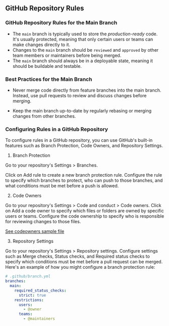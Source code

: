 ## GitHub Repository Rules

### GitHub Repository Rules for the Main Branch

- The `main` branch is typically used to store the _production-ready_ code.
It's usually protected, meaning that only certain users or teams can make changes directly to it.
- Changes to the `main` branch should be `reviewed` and `approved` by other team members or maintainers before being merged.
- The `main` branch should always be in a deployable state, meaning it should be buildable and testable.


### Best Practices for the Main Branch

- Never merge code directly from feature branches into the main branch. Instead, use pull requests to review and discuss changes before merging.

- Keep the main branch up-to-date by regularly rebasing or merging changes from other branches.



### Configuring Rules in a GitHub Repository

To configure rules in a GitHub repository, you can use GitHub's built-in features such as Branch Protection, Code Owners, and Repository Settings.


1. Branch Protection

Go to your repository's Settings > Branches.

Click on Add rule to create a new branch protection rule.
Configure the rule to specify which branches to protect, who can push to those branches, and what conditions must be met before a push is allowed.


2. Code Owners

Go to your repository's Settings > Code and conduct > Code owners.
Click on Add a code owner to specify which files or folders are owned by specific users or teams.
Configure the code ownership to specify who is responsible for reviewing changes to those files.

[See codeowners sample file](https://github.com/leorenis/swift-samples/blob/main/.github/CODEOWNERS)


3. Repository Settings

Go to your repository's Settings > Repository settings.
Configure settings such as Merge checks, Status checks, and Required status checks to specify which conditions must be met before a pull request can be merged.
Here's an example of how you might configure a branch protection rule:

```yaml
# .github/branch.yml
branches:
  main:
    required_status_checks:
      strict: true
    restrictions:
      users:
        - @owner
      teams:
        - @maintainers
```
